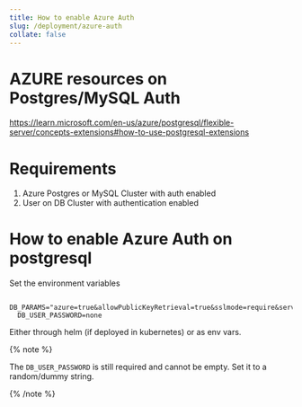 ```yaml
---
title: How to enable Azure Auth
slug: /deployment/azure-auth
collate: false
---
```


# AZURE resources on Postgres/MySQL Auth
https://learn.microsoft.com/en-us/azure/postgresql/flexible-server/concepts-extensions#how-to-use-postgresql-extensions
# Requirements

1. Azure Postgres or MySQL Cluster with auth enabled
2. User on DB Cluster with authentication enabled

# How to enable Azure Auth on postgresql

Set the environment variables

```Commandline
  DB_PARAMS="azure=true&allowPublicKeyRetrieval=true&sslmode=require&serverTimezone=UTC" 
  DB_USER_PASSWORD=none
```

Either through helm (if deployed in kubernetes) or as env vars.

{% note %}

The `DB_USER_PASSWORD` is still required and cannot be empty. Set it to a random/dummy string.

{% /note %} 
